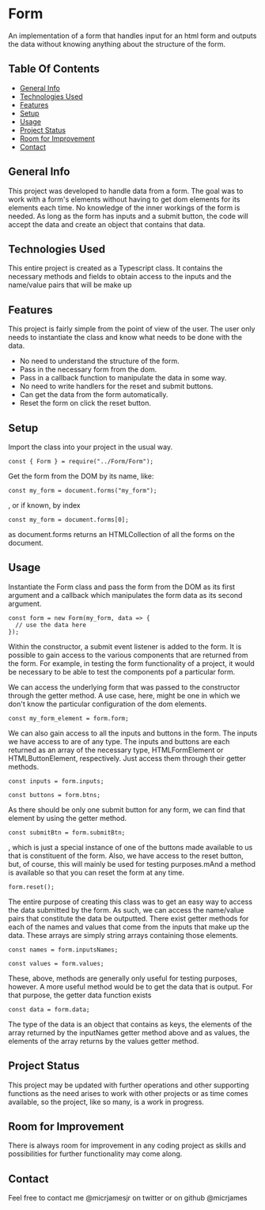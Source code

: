 # Form
An implementation of a form that handles input for an html form and outputs the data without knowing anything about the structure of the form.

## Table Of Contents
* [General Info](#general-info)
* [Technologies Used](#technologies-used)
* [Features](#features)
* [Setup](#setup)
* [Usage](#usage)
* [Project Status](#project-status)
* [Room for Improvement](#room-for-improvement)
* [Contact](#contact)

## General Info
This project was developed to handle data from a form. The goal was to work with a form's elements without having to get dom elements for its elements each time. No knowledge of the inner workings of the form is needed. As long as the form has inputs and a submit button, the code will accept the data and create an object that contains that data.

## Technologies Used
This entire project is created as a Typescript class. It contains the necessary methods and fields to obtain access to the inputs and the name/value pairs that will be make up 

## Features
This project is fairly simple from the point of view of the user. The user only needs to instantiate the class and know what needs to be done with the data.
* No need to understand the structure of the form.
* Pass in the necessary form from the dom.
* Pass in a callback function to manipulate the data in some way.
* No need to write handlers for the reset and submit buttons.
* Can get the data from the form automatically.
* Reset the form on click the reset button.

## Setup
Import the class into your project in the usual way.
```
const { Form } = require("../Form/Form");
```
Get the form from the DOM by its name, like:
```
const my_form = document.forms("my_form");
```
, or if known, by index
```
const my_form = document.forms[0];
```
as document.forms returns an HTMLCollection of all the forms on the document.
## Usage
Instantiate the Form class and pass the form from the DOM as its first argument and a callback which manipulates the form data as its second argument.
```
const form = new Form(my_form, data => {
  // use the data here
});
```
Within the constructor, a submit event listener is added to the form.
It is possible to gain access to the various components that are returned from the form. For example, in testing the form functionality of a project, it would be necessary to be able to test the components pof a particular form.

We can access the underlying form that was passed to the constructor through the getter method. A use case, here, might be one in which we don't know the particular configuration of the dom elements.
```
const my_form_element = form.form;
```
We can also gain access to all the inputs and buttons in the form. The inputs we have access to are of any type. The inputs and buttons are each returned as an array of the necessary type, HTMLFormElement or HTMLButtonElement, respectively. Just access them through their getter methods.
```
const inputs = form.inputs;

const buttons = form.btns;
```
As there should be only one submit button for any form, we can find that element by using the getter method.
```
const submitBtn = form.submitBtn;
```
, which is just a special instance of one of the buttons made available to us that is constituent of the form.
Also, we have access to the reset button, but, of course, this will mainly be used for testing purposes.mAnd a method is available so that you can reset the form at any time.
```
form.reset();
```
The entire purpose of creating this class was to get an easy way to access the data submitted by the form. As such, we can access the name/value pairs that constitute the data be outputted. There exist getter methods for each of the names and values that come from the inputs that make up the data. These arrays are simply string arrays containing those elements.
```
const names = form.inputsNames;

const values = form.values;
```
These, above, methods are generally only useful for testing purposes, however. A more useful method would be to get the data that is output. For that purpose, the getter data function exists
```
const data = form.data;
```
The type of the data is an object that contains as keys, the elements of the array returned by the inputNames getter method above and as values, the elements of the array returns by the values getter method.
## Project Status
This project may be updated with further operations and other supporting functions as the need arises to work with other projects or as time comes available, so the project, like so many, is a work in progress.

## Room for Improvement
There is always room for improvement in any coding project as skills and possibilities for further functionality may come along.

## Contact
Feel free to contact me @micrjamesjr on twitter or on github @micrjames
